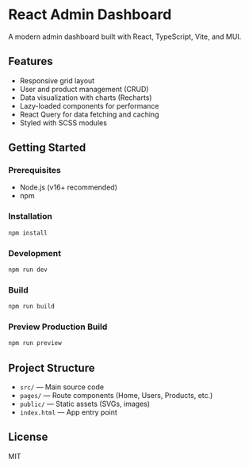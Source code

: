 # React Admin Dashboard

A modern admin dashboard built with React, TypeScript, Vite, and MUI.

## Features

- Responsive grid layout
- User and product management (CRUD)
- Data visualization with charts (Recharts)
- Lazy-loaded components for performance
- React Query for data fetching and caching
- Styled with SCSS modules

## Getting Started

### Prerequisites

- Node.js (v16+ recommended)
- npm

### Installation

```sh
npm install
```

### Development

```sh
npm run dev
```

### Build

```sh
npm run build
```

### Preview Production Build

```sh
npm run preview
```

## Project Structure

- `src/` — Main source code
- `pages/` — Route components (Home, Users, Products, etc.)
- `public/` — Static assets (SVGs, images)
- `index.html` — App entry point

## License

MIT
